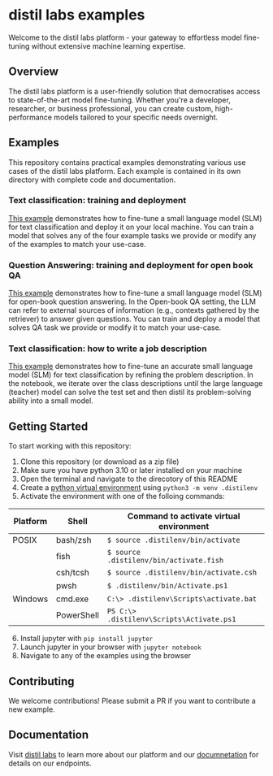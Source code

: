 # distil labs examples

Welcome to the distil labs platform - your gateway to effortless model fine-tuning without extensive machine learning expertise.

## Overview

The distil labs platform is a user-friendly solution that democratises access to state-of-the-art model fine-tuning. Whether you're a developer, researcher, or business professional, you can create custom, high-performance models tailored to your specific needs overnight.


## Examples

This repository contains practical examples demonstrating various use cases of the distil labs platform. Each example is contained in its own directory with complete code and documentation.

### Text classification: training and deployment
[This example](classification-tutorial) demonstrates how to fine-tune a small language model (SLM) for text classification and deploy it on your local machine. You can train a model that solves any of the four example tasks we provide or modify any of the examples to match your use-case. 


### Question Answering: training and deployment for open book QA
[This example](quesiton-answering-tutorial) demonstrates how to fine-tune a small language model (SLM) for open-book question answering. In the Open-book QA setting, the LLM can refer to external sources of information (e.g., contexts gathered by the retriever) to answer given questions. You can train and deploy a model that solves QA task we provide or modify it to match your use-case.


### Text classification: how to write a job description
[This example](classification-how-to-write-job-description) demonstrates how to fine-tune an accurate small language model (SLM) for text classification by refining the problem description. In the notebook, we iterate over the class descriptions until the large language (teacher) model can solve the test set and  then distil its problem-solving ability into a small model.


## Getting Started


To start working with this repository:
1. Clone this repository (or download as a zip file)
2. Make sure you have python 3.10 or later installed on your machine
3. Open the terminal and navigate to the direcotory of this README
4. Create a [python virtual environment](https://docs.python.org/3/library/venv.html#) using `python3 -m venv .distilenv`
5. Activate the environment with one of the folloing commands:

| Platform | Shell | Command to activate virtual environment |
| --- | --- |----------------------------------------|
| POSIX | bash/zsh | `$ source .distilenv/bin/activate`      |
|  | fish | `$ source .distilenv/bin/activate.fish` |
|  | csh/tcsh | `$ source .distilenv/bin/activate.csh`  |
|  | pwsh | `$ .distilenv/bin/Activate.ps1`         |
| Windows | cmd.exe | `C:\> .distilenv\Scripts\activate.bat`  |
|  | PowerShell | `PS C:\> .distilenv\Scripts\Activate.ps1` |

6. Install jupyter with `pip install jupyter`
7. Launch jupyter in your browser with `jupyter notebook`
8. Navigate to any of the examples using the browser

## Contributing

We welcome contributions! Please submit a PR if you want to contribute a new example.

## Documentation

Visit [distil labs](https://distillabs.ai) to learn more about our platform and our [documnetation](https://api-dev.distillabs.ai/docs#/) for details on our endpoints.
